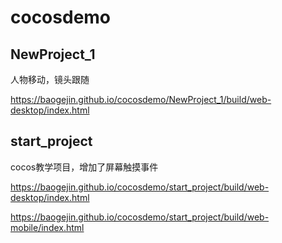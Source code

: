 # cocosdemo
## NewProject_1
人物移动，镜头跟随

https://baogejin.github.io/cocosdemo/NewProject_1/build/web-desktop/index.html

## start_project
cocos教学项目，增加了屏幕触摸事件

https://baogejin.github.io/cocosdemo/start_project/build/web-desktop/index.html

https://baogejin.github.io/cocosdemo/start_project/build/web-mobile/index.html
